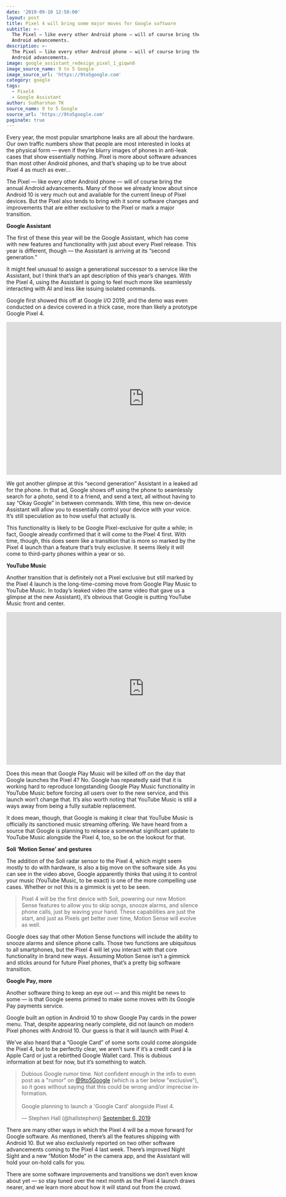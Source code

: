```yaml
---
date: '2019-09-10 12:50:00'
layout: post
title: Pixel 4 will bring some major moves for Google software
subtitle: >-
  The Pixel — like every other Android phone — will of course bring the annual
  Android advancements.
description: >-
  The Pixel — like every other Android phone — will of course bring the annual
  Android advancements. 
image: google_assistant_redesign_pixel_1_giqwn0
image_source_name: 9 to 5 Google
image_source_url: 'https://9to5google.com'
category: google
tags:
  - Pixel4
  - Google Assistant
author: Sudharshan TK
source_name: 9 to 5 Google
source_url: 'https://9to5google.com'
paginate: true
---
```

Every year, the most popular smartphone leaks are all about the hardware. Our own traffic numbers show that people are most interested in looks at the physical form — even if they’re blurry images of phones in anti-leak cases that show essentially nothing. Pixel is more about software advances than most other Android phones, and that’s shaping up to be true about Pixel 4 as much as ever…

The Pixel — like every other Android phone — will of course bring the annual Android advancements. Many of those we already know about since Android 10 is very much out and available for the current lineup of Pixel devices. But the Pixel also tends to bring with it some software changes and improvements that are either exclusive to the Pixel or mark a major transition.

**Google Assistant**

The first of these this year will be the Google Assistant, which has come with new features and functionality with just about every Pixel release. This year is different, though — the Assistant is arriving at its “second generation.”

It might feel unusual to assign a generational successor to a service like the Assistant, but I think that’s an apt description of this year’s changes. With the Pixel 4, using the Assistant is going to feel much more like seamlessly interacting with AI and less like issuing isolated commands.

Google first showed this off at Google I/O 2019, and the demo was even conducted on a device covered in a thick case, more than likely a prototype Google Pixel 4.

<iframe width="720" height="400" src="https://www.youtube.com/embed/FDdorhY7fb8" frameborder="0" allow="accelerometer; autoplay; encrypted-media; gyroscope; picture-in-picture" allowfullscreen></iframe>

We got another glimpse at this “second generation” Assistant in a leaked ad for the phone. In that ad, Google shows off using the phone to seamlessly search for a photo, send it to a friend, and send a text, all without having to say “Okay Google” in between commands. With time, this new on-device Assistant will allow you to essentially control your device with your voice. It’s still speculation as to how useful that actually is.

This functionality is likely to be Google Pixel-exclusive for quite a while; in fact, Google already confirmed that it will come to the Pixel 4 first. With time, though, this does seem like a transition that is more so marked by the Pixel 4 launch than a feature that’s truly exclusive. It seems likely it will come to third-party phones within a year or so.

**YouTube Music**

Another transition that is definitely not a Pixel exclusive but still marked by the Pixel 4 launch is the long-time-coming move from Google Play Music to YouTube Music. In today’s leaked video (the same video that gave us a glimpse at the new Assistant), it’s obvious that Google is putting YouTube Music front and center.

<iframe width="720" height="400" src="https://www.youtube.com/embed/_Fz7b3I0Dso" frameborder="0" allow="accelerometer; autoplay; encrypted-media; gyroscope; picture-in-picture" allowfullscreen></iframe>

Does this mean that Google Play Music will be killed off on the day that Google launches the Pixel 4? No. Google has repeatedly said that it is working hard to reproduce longstanding Google Play Music functionality in YouTube Music before forcing all users over to the new service, and this launch won’t change that. It’s also worth noting that YouTube Music is still a ways away from being a fully suitable replacement.

It does mean, though, that Google is making it clear that YouTube Music is officially its sanctioned music streaming offering. We have heard from a source that Google is planning to release a somewhat significant update to YouTube Music alongside the Pixel 4, too, so be on the lookout for that.

**Soli ‘Motion Sense’ and gestures**

The addition of the Soli radar sensor to the Pixel 4, which might seem mostly to do with hardware, is also a big move on the software side. As you can see in the video above, Google apparently thinks that using it to control your music (YouTube Music, to be exact) is one of the more compelling use cases. Whether or not this is a gimmick is yet to be seen.

> Pixel 4 will be the first device with Soli, powering our new Motion Sense features to allow you to skip songs, snooze alarms, and silence phone calls, just by waving your hand. These capabilities are just the start, and just as Pixels get better over time, Motion Sense will evolve as well.

Google does say that other Motion Sense functions will include the ability to snooze alarms and silence phone calls. Those two functions are ubiquitous to all smartphones, but the Pixel 4 will let you interact with that core functionality in brand new ways. Assuming Motion Sense isn’t a gimmick and sticks around for future Pixel phones, that’s a pretty big software transition.

**Google Pay, more**

Another software thing to keep an eye out — and this might be news to some — is that Google seems primed to make some moves with its Google Pay payments service.

Google built an option in Android 10 to show Google Pay cards in the power menu. That, despite appearing nearly complete, did not launch on modern Pixel phones with Android 10. Our guess is that it will launch with Pixel 4.

We’ve also heard that a “Google Card” of some sorts could come alongside the Pixel 4, but to be perfectly clear, we aren’t sure if it’s a credit card à la Apple Card or just a rebirthed Google Wallet card. This is dubious information at best for now, but it’s something to watch.

<blockquote class="twitter-tweet" data-lang="en"><p lang="en" dir="ltr">Dubious Google rumor time. Not confident enough in the info to even post as a &quot;rumor&quot; on <a href="https://twitter.com/9to5Google?ref_src=twsrc%5Etfw">@9to5Google</a> (which is a tier below &quot;exclusive&quot;), so it goes without saying that this could be wrong and/or imprecise information.<br><br>Google planning to launch a &#39;Google Card&#39; alongside Pixel 4.</p>&mdash; Stephen Hall (@hallstephenj) <a href="https://twitter.com/hallstephenj/status/1170029278282559489?ref_src=twsrc%5Etfw">September 6, 2019</a></blockquote>

<script async src="https://platform.twitter.com/widgets.js" charset="utf-8"></script>

There are many other ways in which the Pixel 4 will be a move forward for Google software. As mentioned, there’s all the features shipping with Android 10. But we also exclusively reported on two other software advancements coming to the Pixel 4 last week. There’s improved Night Sight and a new “Motion Mode” in the camera app, and the Assistant will hold your on-hold calls for you.

There are some software improvements and transitions we don’t even know about yet — so stay tuned over the next month as the Pixel 4 launch draws nearer, and we learn more about how it will stand out from the crowd.
